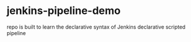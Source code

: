 # jenkins-pipeline-demo
repo is built to learn the declarative syntax of Jenkins declarative scripted pipeline
